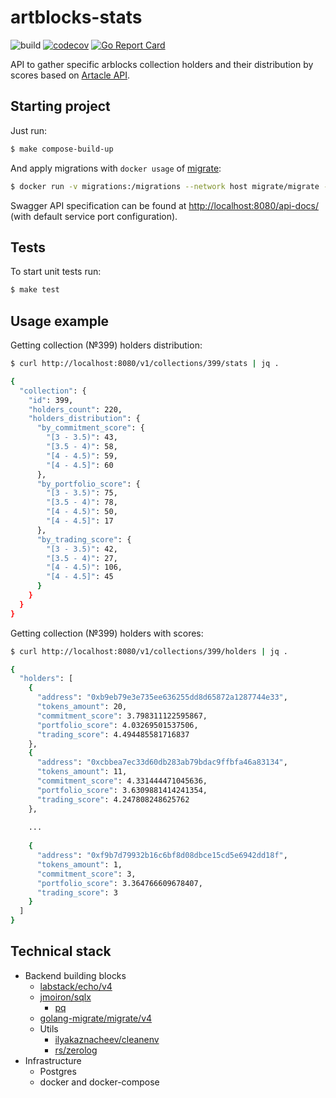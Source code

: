 # artblocks-stats
![build](https://github.com/zd4r/artblocks-stats/actions/workflows/main.yml/badge.svg)
[![codecov](https://codecov.io/gh/zd4r/artblocks-stats/branch/main/graph/badge.svg?token=5KTBZW0IH6)](https://codecov.io/gh/zd4r/artblocks-stats)
[![Go Report Card](https://goreportcard.com/badge/github.com/zd4rova/artblocks-stats)](https://goreportcard.com/report/github.com/zd4rova/artblocks-stats)

API to gather specific arblocks collection holders and their distribution by scores based on [Artacle API](https://artacle.github.io/api-docs/).

## Starting project
Just run:
```bash
$ make compose-build-up
```
And apply migrations with `docker usage` of [migrate](https://github.com/golang-migrate/migrate):
```bash
$ docker run -v migrations:/migrations --network host migrate/migrate -path=/migrations/ -database 'postgres://user:pass@localhost:5432/holders?sslmode=disable' up
```
Swagger API specification can be found at [http://localhost:8080/api-docs/](http://localhost:8080/api-docs/) (with default service port configuration).
## Tests
To start unit tests run:
```bash
$ make test
```
## Usage example
Getting collection (№399) holders distribution:
```bash
$ curl http://localhost:8080/v1/collections/399/stats | jq .

{
  "collection": {
    "id": 399,
    "holders_count": 220,
    "holders_distribution": {
      "by_commitment_score": {
        "[3 - 3.5)": 43,
        "[3.5 - 4)": 58,
        "[4 - 4.5)": 59,
        "[4 - 4.5]": 60
      },
      "by_portfolio_score": {
        "[3 - 3.5)": 75,
        "[3.5 - 4)": 78,
        "[4 - 4.5)": 50,
        "[4 - 4.5]": 17
      },
      "by_trading_score": {
        "[3 - 3.5)": 42,
        "[3.5 - 4)": 27,
        "[4 - 4.5)": 106,
        "[4 - 4.5]": 45
      }
    }
  }
}
```
Getting collection (№399) holders with scores:
```bash
$ curl http://localhost:8080/v1/collections/399/holders | jq .

{
  "holders": [
    {
      "address": "0xb9eb79e3e735ee636255dd8d65872a1287744e33",
      "tokens_amount": 20,
      "commitment_score": 3.798311122595867,
      "portfolio_score": 4.03269501537506,
      "trading_score": 4.494485581716837
    },
    {
      "address": "0xcbbea7ec33d60db283ab79bdac9ffbfa46a83134",
      "tokens_amount": 11,
      "commitment_score": 4.331444471045636,
      "portfolio_score": 3.6309881414241354,
      "trading_score": 4.247808248625762
    },
    
    ...
    
    {
      "address": "0xf9b7d79932b16c6bf8d08dbce15cd5e6942dd18f",
      "tokens_amount": 1,
      "commitment_score": 3,
      "portfolio_score": 3.364766609678407,
      "trading_score": 3
    }
  ]
}
```

## Technical stack
- Backend building blocks
    - [labstack/echo/v4](https://github.com/labstack/echo)
    - [jmoiron/sqlx](github.com/jmoiron/sqlx)
        - [pq](github.com/lib/pq)
    - [golang-migrate/migrate/v4](https://github.com/golang-migrate/migrate)
    - Utils
        - [ilyakaznacheev/cleanenv](https://github.com/ilyakaznacheev/cleanenv)
        - [rs/zerolog](https://github.com/rs/zerolog)
- Infrastructure
    - Postgres
    - docker and docker-compose
